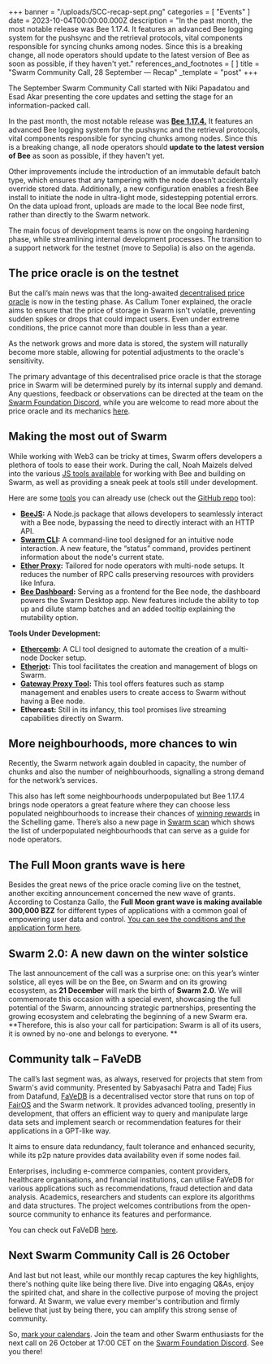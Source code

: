 +++
banner = "/uploads/SCC-recap-sept.png"
categories = [ "Events" ]
date = 2023-10-04T00:00:00.000Z
description = "In the past month, the most notable release was Bee 1.17.4. It features an advanced Bee logging system for the pushsync and the retrieval protocols, vital components responsible for syncing chunks among nodes. Since this is a breaking change, all node operators should update to the latest version of Bee as soon as possible, if they haven't yet."
references_and_footnotes = [ ]
title = "Swarm Community Call, 28 September — Recap"
_template = "post"
+++


The September Swarm Community Call started with Niki Papadatou and Esad Akar presenting the core updates and setting the stage for an information-packed call.

In the past month, the most notable release was **[Bee 1.17.4.](https://blog.ethswarm.org/foundation/2023/bee-1-17-4-pre-announcement/)** It features an advanced Bee logging system for the pushsync and the retrieval protocols, vital components responsible for syncing chunks among nodes. Since this is a breaking change, all node operators should **update to the latest version of Bee** as soon as possible, if they haven't yet.

Other improvements include the introduction of an immutable default batch type, which ensures that any tampering with the node doesn’t accidentally override stored data. Additionally, a new configuration enables a fresh Bee install to initiate the node in ultra-light mode, sidestepping potential errors. On the data upload front, uploads are made to the local Bee node first, rather than directly to the Swarm network.

The main focus of development teams is now on the ongoing hardening phase, while streamlining internal development processes. The transition to a support network for the testnet (move to Sepolia) is also on the agenda.


## The price oracle is on the testnet

But the call’s main news was that the long-awaited [decentralised price oracle](https://blog.ethswarm.org/foundation/2023/oracle-overview/) is now in the testing phase. As Callum Toner explained, the oracle aims to ensure that the price of storage in Swarm isn't volatile, preventing sudden spikes or drops that could impact users. Even under extreme conditions, the price cannot more than double in less than a year. 

As the network grows and more data is stored, the system will naturally become more stable, allowing for potential adjustments to the oracle's sensitivity.

The primary advantage of this decentralised price oracle is that the storage price in Swarm will be determined purely by its internal supply and demand. Any questions, feedback or observations can be directed at the team on the [Swarm Foundation Discord](https://discord.com/channels/799027393297514537/801438093927776286), while you are welcome to read more about the price oracle and its mechanics [here](https://blog.ethswarm.org/foundation/2023/oracle-overview/). 


## Making the most out of Swarm

While working with Web3 can be tricky at times, Swarm offers developers a plethora of tools to ease their work. During the call, Noah Maizels delved into the various [JS tools available](https://blog.ethswarm.org/foundation/2023/swarm-ecosystem-tools-update/#ethercomb-status--under-development) for working with Bee and building on Swarm, as well as providing a sneak peek at tools still under development.

Here are some [tools](https://blog.ethswarm.org/foundation/2023/swarm-ecosystem-tools-update/#ethercomb-status--under-development) you can already use (check out the [GitHub repo](https://github.com/ethersphere) too):



* **[BeeJS](https://github.com/ethersphere/bee-js):** A Node.js package that allows developers to seamlessly interact with a Bee node, bypassing the need to directly interact with an HTTP API. 
* **[Swarm CLI](https://github.com/ethersphere/swarm-cli):** A command-line tool designed for an intuitive node interaction. A new feature, the “status” command, provides pertinent information about the node's current state.
* **[Ether Proxy](https://github.com/ethersphere/etherproxy):** Tailored for node operators with multi-node setups. It reduces the number of RPC calls preserving resources with providers like Infura.
* **[Bee Dashboard](https://github.com/ethersphere/bee-dashboard):** Serving as a frontend for the Bee node, the dashboard powers the Swarm Desktop app. New features include the ability to top up and dilute stamp batches and an added tooltip explaining the mutability option.

**Tools Under Development:**



* **[Ethercomb](https://github.com/Cafe137/ethercomb):** A CLI tool designed to automate the creation of a multi-node Docker setup.
* **[Etherjot](https://github.com/Cafe137/etherjot):** This tool facilitates the creation and management of blogs on Swarm. 
* **[Gateway Proxy Tool](https://github.com/ethersphere/gateway-proxy):** This tool offers features such as stamp management and enables users to create access to Swarm without having a Bee node.
* **Ethercast:** Still in its infancy, this tool promises live streaming capabilities directly on Swarm.


## More neighbourhoods, more chances to win

Recently, the Swarm network again doubled in capacity, the number of chunks and also the number of neighbourhoods, signalling a strong demand for the network’s services. 

This also has left some neighbourhoods underpopulated but Bee 1.17.4 brings node operators a great feature where they can choose less populated neighbourhoods to increase their chances of [winning rewards](https://blog.ethswarm.org/foundation/2023/state-of-the-network-august/) in the Schelling game. There’s also a new page in [Swarm scan](https://swarmscan.io/) which shows the list of underpopulated neighbourhoods that can serve as a guide for node operators.


## The Full Moon grants wave is here

Besides the great news of the price oracle coming live on the testnet, another exciting announcement concerned the new wave of grants. According to Costanza Gallo, the **Full Moon grant wave is making available 300,000 BZZ** for different types of applications with a common goal of empowering user data and control. [You can see the conditions and the application form here](https://my.ethswarm.org/grants).


## Swarm 2.0: A new dawn on the winter solstice

The last announcement of the call was a surprise one: on this year’s winter solstice, all eyes will be on the Bee, on Swarm and on its growing ecosystem, as **21 December** will mark the birth of **Swarm 2.0**. We will commemorate this occasion with a special event, showcasing the full potential of the Swarm, announcing strategic partnerships, presenting the growing ecosystem and celebrating the beginning of a new Swarm era. **Therefore, this is also your call for participation: Swarm is all of its users, it is owned by no-one and belongs to everyone. **


## Community talk – FaVeDB

The call’s last segment was, as always, reserved for projects that stem from Swarm's avid community. Presented by Sabyasachi Patra and Tadej Fius from Datafund, [FaVeDB](https://github.com/fairDataSociety/FaVe/discussions/34) is a decentralised vector store that runs on top of [FairOS](https://docs.fairos.fairdatasociety.org/docs/) and the Swarm network. It provides advanced tooling, presently in development, that offers an efficient way to query and manipulate large data sets and implement search or recommendation features for their applications in a GPT-like way. 

 

It aims to ensure data redundancy, fault tolerance and enhanced security, while its p2p nature provides data availability even if some nodes fail. 

Enterprises, including e-commerce companies, content providers, healthcare organisations, and financial institutions, can utilise FaVeDB for various applications such as recommendations, fraud detection and data analysis. Academics, researchers and students can explore its algorithms and data structures. The project welcomes contributions from the open-source community to enhance its features and performance. 

 

You can check out FaVeDB [here](https://github.com/fairDataSociety/FaVe/discussions/34).


## Next Swarm Community Call is 26 October

And last but not least, while our monthly recap captures the key highlights, there's nothing quite like being there live. Dive into engaging Q&As, enjoy the spirited chat, and share in the collective purpose of moving the project forward. At Swarm, we value every member's contribution and firmly believe that just by being there, you can amplify this strong sense of community.

So, [mark your calendars](https://www.addevent.com/event/Ky18866277). Join the team and other Swarm enthusiasts for the next call on 26 October at 17:00 CET on the [Swarm Foundation Discord](https://discord.gg/yYqF3kSN?event=1154426576025432156). See you there!